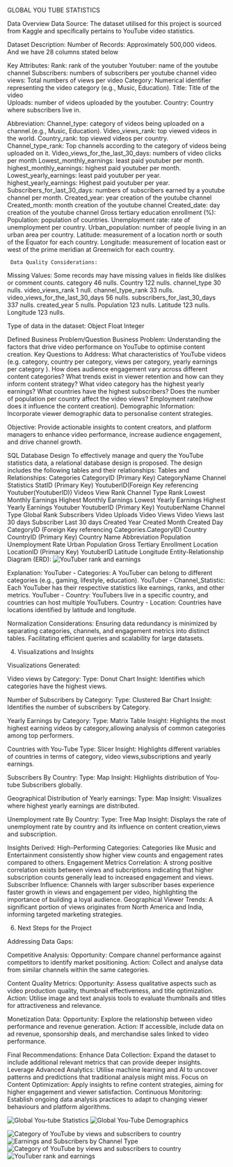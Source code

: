 
GLOBAL YOU TUBE STATISTICS

Data Overview
Data Source:
The dataset utilised for this project is sourced from Kaggle and specifically pertains to YouTube video statistics.

Dataset Description:
Number of Records: Approximately 500,000 videos. 
And we have 28 columns stated below

Key Attributes:
Rank: rank of the youtuber 
Youtuber: name of the youtube channel
Subscribers: numbers of subscribers per youtube channel
video views: Total numbers of views per video
Category: Numerical identifier representing the video category (e.g., Music, Education).
Title: Title of the video     
Uploads: number of videos uploaded by the youtuber.
Country: Country where subscribers live in.

Abbreviation:
Channel_type: category of videos being uploaded on a channel.(e.g., Music, Education).
 Video_views_rank: top viewed videos in the world.
Country_rank: top viewed videos per country.
Channel_type_rank: Top channels according to the category of videos being uploaded on it.
 Video_views_for_the_last_30_days: numbers of video clicks per month 
Lowest_monthly_earnings: least paid youtuber per month.
 highest_monthly_earnings: highest paid youtuber per month.
Lowest_yearly_earnings: least paid youtuber per year.
 highest_yearly_earnings: Highest paid youtuber per year.
Subscribers_for_last_30_days: numbers of subscribers earned by a youtube channel per month.
 Created_year: year creation of the youtube channel
Created_month: month creation of the youtube channel
Created_date: day creation of the youtube channel
 Gross tertiary education enrollment (%):
Population: population of countries.
 Unemployment rate: rate of unemployment per country. 
Urban_population: number of people living in an urban area per country.
Latitude: measurement of a location north or south of the Equator for each country. 
Longitude: measurement of location east or west of the prime meridian at Greenwich for each country.

     Data Quality Considerations:
Missing Values: Some records may have missing values in fields like dislikes or comment counts.
category                             46 nulls.
Country                             122 nulls.
channel_type                         30 nulls.
video_views_rank                      1 null.
channel_type_rank                    33 nulls.
video_views_for_the_last_30_days     56 nulls.
subscribers_for_last_30_days        337 nulls.
created_year                          5 nulls.
Population                          123 nulls.
Latitude                            123 nulls.
Longitude                           123 nulls.

 Type of data in the dataset: 
Object
Float 
Integer 





Defined Business Problem/Question
Business Problem:
Understanding the factors that drive video performance on YouTube to optimise content creation.
Key Questions to Address:
What characteristics of YouTube videos (e.g. category, country per category, views per category, yearly earnings per category ).
How does audience engagement vary across different content categories?
What trends exist in viewer retention and how can they inform content strategy?
What video category has the highest yearly earnings?
What countries have the highest subscribers?
Does the number of population per country affect the video views?
Employment rate(how does it influence the content creation).
Demographic Information: Incorporate viewer demographic data to personalise content strategies.

Objective:
Provide actionable insights to content creators, and platform managers to enhance video performance, increase audience engagement, and drive channel growth.



 SQL Database Design
To effectively manage and query the YouTube statistics data, a relational database design is proposed. The design includes the following tables and their relationships:
Tables and Relationships:
Categories
CategoryID (Primary Key)
CategoryName
Channel Statistics
StatID (Primary Key)
YoutuberID(Foreign Key referencing Youtuber(YoutuberID))
Videos View Rank
Channel Type Rank
Lowest Monthly Earnings
Highest Monthly Earnings
Lowest Yearly Earnings
Highest Yearly Earnings
Youtuber
YoutuberID (Primary Key)
YoutuberName
Channel Type
Global Rank
Subscribers
Video Uploads
Video Views
Video Views last 30 days
Subscriber Last 30 days
Created Year
Created Month
Created Day
CategoryID (Foreign Key referencing Categories.CategoryID)
Country
CountryID (Primary Key)
Country Name
Abbreviation
Population
Unemployment Rate
Urban Population
Gross Tertiary Enrollment
Location
LocationID (Primary Key)
YoutuberID 
Latitude 
Longitude
Entity-Relationship Diagram (ERD):
![YouTuber rank and earnings](https://github.com/user-attachments/assets/a4218309-f5a2-49a3-9f71-9fc495b3db17)





Explanation:
YouTuber - Categories: A YouTuber can belong to different categories (e.g., gaming, lifestyle, education).
YouTuber - Channel_Statistic: Each YouTuber has their respective statistics like earnings, ranks, and other metrics.
YouTuber - Country: YouTubers live in a specific country, and countries can host multiple YouTubers.
Country - Location: Countries have locations identified by latitude and longitude.

Normalization Considerations:
Ensuring data redundancy is minimized by separating categories, channels, and engagement metrics into distinct tables.
Facilitating efficient queries and scalability for large datasets.

4. Visualizations and Insights
   
Visualizations Generated:

Video views by Category:
Type: Donut Chart
Insight: Identifies which categories have the highest views.

Number of Subscribers by Category:
Type: Clustered Bar Chart
Insight: Identifies the number of subscribers by Category.

Yearly Earnings by Category:
Type: Matrix Table
Insight: Highlights the most highest earning videos by category,allowing analysis of common categories among top performers.

Countries with You-Tube
Type: Slicer
Insight: Highlights different variables of countries in terms of category, video views,subscriptions and yearly earnings.

Subscribers By Country:
Type: Map
Insight: Highlights distribution of You-tube Subscribers globally.

Geographical Distribution of Yearly earnings:
Type: Map
Insight: Visualizes where highest yearly earnings are distributed.

Unemployment rate By Country:
Type: Tree Map
Insight: Displays the rate of unemployment rate by country and its influence on content creation,views and subscription.

Insights Derived:
High-Performing Categories:
Categories like Music and Entertainment consistently show higher view counts and engagement rates compared to others.
Engagement Metrics Correlation:
A strong positive correlation exists between views and subcriptions indicating that higher subscription counts generally lead to increased engagement and views.
Subscriber Influence:
Channels with larger subscriber bases experience faster growth in views and engagement per video, highlighting the importance of building a loyal audience.
Geographical Viewer Trends:
A significant portion of views originates from North America and India, informing targeted marketing strategies.

6. Next Steps for the Project
   
Addressing Data Gaps:

Competitive Analysis:
Opportunity: Compare channel performance against competitors to identify market positioning.
Action: Collect and analyse data from similar channels within the same categories.

Content Quality Metrics:
Opportunity: Assess qualitative aspects such as video production quality, thumbnail effectiveness, and title optimization.
Action: Utilise image and text analysis tools to evaluate thumbnails and titles for attractiveness and relevance.

Monetization Data:
Opportunity: Explore the relationship between video performance and revenue generation.
Action: If accessible, include data on ad revenue, sponsorship deals, and merchandise sales linked to video performance.

Final Recommendations:
Enhance Data Collection: Expand the dataset to include additional relevant metrics that can provide deeper insights.
Leverage Advanced Analytics: Utilise machine learning and AI to uncover patterns and predictions that traditional analysis might miss.
Focus on Content Optimization: Apply insights to refine content strategies, aiming for higher engagement and viewer satisfaction.
Continuous Monitoring: Establish ongoing data analysis practices to adapt to changing viewer behaviours and platform algorithms.



![Global You-tube Statistics](https://github.com/user-attachments/assets/5c2f2799-23fc-4530-bb03-3240684fab57)
![Global You-Tube Demographics](https://github.com/user-attachments/assets/f77af95e-529d-4f63-b960-f3558a92f225)

![Category of YouTube by views and subscribers to country](https://github.com/user-attachments/assets/1902ffbe-18be-4bfe-b166-d96828d1abb7)
![Earnings and Subscribers by Channel Type](https://github.com/user-attachments/assets/8656107f-9c74-461e-a3b4-97bf0f0d17fd)
![Category of YouTube by views and subscribers to country](https://github.com/user-attachments/assets/5dea44e8-dc8a-4c4e-a813-b2fa9fb5adde)
![YouTuber rank and earnings](https://github.com/user-attachments/assets/524c3f37-808e-466d-8344-62bc2f04bc59)


